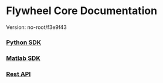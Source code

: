 # Flywheel Core Documentation
Version: no-root/f3e9f43

### [Python SDK](python/)

### [Matlab SDK](matlab/)

### [Rest API](swagger/index.html)

